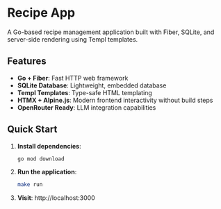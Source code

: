 # Recipe App

A Go-based recipe management application built with Fiber, SQLite, and server-side rendering using Templ templates.

## Features

- **Go + Fiber**: Fast HTTP web framework
- **SQLite Database**: Lightweight, embedded database
- **Templ Templates**: Type-safe HTML templating
- **HTMX + Alpine.js**: Modern frontend interactivity without build steps
- **OpenRouter Ready**: LLM integration capabilities

## Quick Start

1. **Install dependencies**:
   ```bash
   go mod download
   ```

2. **Run the application**:
   ```bash
   make run
   ```

3. **Visit**: http://localhost:3000
